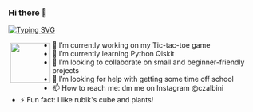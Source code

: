 ### Hi there 👋

[![Typing SVG](https://readme-typing-svg.herokuapp.com?color=%2336BCF7&lines=Computer+geeek;Rubik's+cube+;High+school+student;Physics+enjoyer;Mathematics+enjoyer)](https://git.io/typing-svg)

<p>
 <img src="https://github.com/Rishit-dagli/Rishit-dagli/blob/master/images/octocat-anime.gif" height="80" style="float:left; margin:4px"> </a>
</p>

- 🔭 I’m currently working on my Tic-tac-toe game
- 🌱 I’m currently learning Python Qiskit
- 👯 I’m looking to collaborate on small and beginner-friendly projects
- 🤔 I’m looking for help with getting some time off school
- 📫 How to reach me: dm me on Instagram @czalbini
- ⚡ Fun fact: I like rubik's cube and plants!

